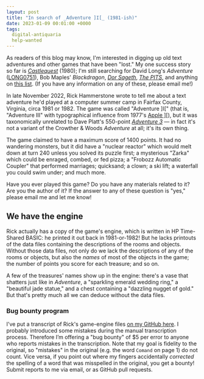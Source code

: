 ```yaml
---
layout: post
title: "In search of _Adventure ]I[_ (1981-ish)"
date: 2023-01-09 00:01:00 +0000
tags:
  digital-antiquaria
  help-wanted
---
```


As readers of this blog may know, I'm interested in digging up old text adventures
and other games that have been "lost." My one success story so far is [_Castlequest_](/blog/2021/03/09/castlequest/) (1980);
I'm still searching for David Long's _Adventure_ ([LONG0751](http://www.club.cc.cmu.edu/~ajo/in-search-of-LONG0751/readme.html)),
Bob Maples' _Blackdragon_, [_Dor Sageth_](http://ascii.textfiles.com/archives/2923),
[_The PITS_](http://web.archive.org/web/20140528184628/http://games.wwco.com/pits/),
and anything on [this list](http://www.club.cc.cmu.edu/~ajo/in-search-of-LONG0751/2009-02-02-lost-versions-of-adventure.txt).
(If you have any information on any of these, please email me!)

In late November 2022, Rick Hammerstone wrote to tell me about a text adventure he'd played at
a computer summer camp in Fairfax County, Virginia, circa 1981 or 1982. The game was called "Adventure ]I["
(that is, "Adventure III" with typographical influence from 1977's <a href="https://en.wikipedia.org/wiki/Apple_II">Apple ][</a>),
but it was taxonomically unrelated to Dave Platt's 550-point [_Adventure 3_](https://quuxplusone.github.io/Advent/index-550.html) —
in fact it's not a variant of the Crowther & Woods _Adventure_ at all; it's its own thing.

The game claimed to have a maximum score of 1400 points. It had no wandering monsters, but
it did have a "nuclear reactor" which would melt down at turn 240 unless you solved its puzzle
first; a mysterious "Zarka" which could be enraged, combed, or fed pizza; a "Frobozz Automatic
Coupler" that performed marriages; quicksand; a clown; a ski lift; a waterfall you could swim under;
and much more.

Have you ever played this game? Do you have any materials related to it? Are you the author of it?
If the answer to any of these question is "yes," please email me and let me know!


## We have the engine

Rick actually has a copy of the game's engine, which is written in HP Time-Shared BASIC:
he printed it out back in 1981-or-1982! But he lacks printouts of the data files containing
the descriptions of the rooms and objects. Without those data files, not only do we lack the
descriptions of any of the rooms or objects, but also the _names_ of most of the objects in
the game; the number of points you score for each treasure; and so on.

A few of the treasures' names show up in the engine: there's a vase that shatters just like in _Adventure_,
a "sparkling emerald wedding ring," a "beautiful jade statue,"
and a chest containing a "dazzling nugget of gold." But that's pretty much all we can deduce
without the data files.

### Bug bounty program

I've put a transcript of Rick's game-engine files [on my GitHub here](https://github.com/Quuxplusone/Advent/tree/anon1400/ANON1400).
I probably introduced some mistakes during the manual transcription process.
Therefore I’m offering a "bug bounty" of $5 per error to anyone who reports mistakes in the
transcription. Note that my goal is fidelity to the original, so "mistakes" in the original
(e.g. the word `Comand` on page 1) do not count. Vice versa, if you point out where my fingers
accidentally _corrected_ the spelling of a word that was misspelled in the original, you get a bounty!
Submit reports to me via email, or as GitHub pull requests.
